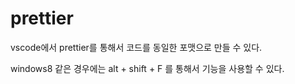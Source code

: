 # prettier

vscode에서 prettier를 통해서 코드를 동일한 포맷으로 만들 수 있다.

windows8 같은 경우에는 alt + shift + F 를 통해서 기능을 사용할 수 있다.